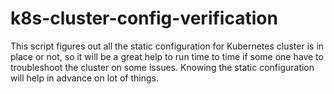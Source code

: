 # k8s-cluster-config-verification

This script figures out all the static configuration for Kubernetes cluster is in place or not, so it will be a great help to run time
to time if some one have to troubleshoot the cluster on some issues. Knowing the static configuration will help in advance on lot of things.

